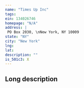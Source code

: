 ```yaml
---
name: "Times Up Inc"
tags:
ein: 134026746
homepage: "N/A"
address: |
 PO Box 2030, \nNew York, NY 10009
state: "NY"
city: "New York"
lng: 
lat: 
description: ""
is_501c3: X
---
```


## Long description


